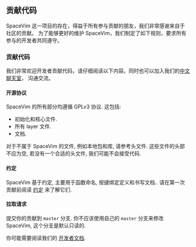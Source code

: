 <!-- Copyright (c) 2016-2022 Wang Shidong & Contributors -->
<!-- Author: Wang Shidong < wsdjeg@outlook.com > -->
<!-- URL: https://spacevim.org -->
<!-- License: GPLv3 -->

## 贡献代码

SpaceVim 这一项目的存在，得益于所有参与贡献的朋友，我们非常感谢来自于社区的贡献。
为了能够更好的维护 SpaceVim，我们制定了如下规则，要求所有参与的开发者共同遵守。

### 贡献代码

我们非常欢迎开发者贡献代码，请仔细阅读以下内容。同时也可以加入我们的[中文聊天室](https://chat.mozilla.org/#/room/#spacevim-cn:matrix.org)，
沟通交流。


#### 开源协议

SpaceVim 的所有部分均遵循 GPLv3 协议. 这包括:

- 初始化和核心文件.
- 所有 layer 文件.
- 文档.

对于不属于 SpaceVim 的文件, 例如本地包和库, 请参考头文件.
这些文件的头部不应为空, 若没有一个合适的头文件, 我们可能不会接受代码.

#### 约定

SpaceVim 基于约定, 主要用于函数命名, 按键绑定定义和书写文档..
请在第一次贡献前阅读 [约定](https://spacevim.org/cn/conventions/) 来了解它们.

#### 拉取请求

提交你的贡献到 `master` 分支. 你不应该使用自己的 `master` 分支来修改 SpaceVim,
这个分支是默认只读的.

你可能需要阅读我们的 [开发者文档](https://spacevim.org/cn/development/).
